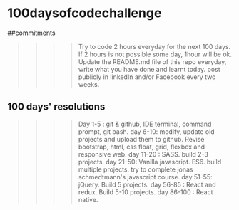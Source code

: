 # 100daysofcodechallenge
##commitments
>>>> Try to code 2 hours everyday for the next 100 days.
>>>> If 2 hours is not possible some day, 1hour will be ok.
>>>> Update the README.md file of this repo everyday, write what you have done and learnt today.
>>>> post publicly in linkedIn and/or Facebook every two weeks.

## 100 days' resolutions
 >>>> Day 1-5 : git & github, IDE terminal, command prompt, git bash.
 >>>> day 6-10: modify, update old projects and upload them to github. Revise bootstrap, html, css float, grid, flexbox and responsive web.
 >>>> day 11-20 : SASS. build 2-3 projects.
 >>>> day 21-50: Vanilla javascript. ES6. build multiple projects. try to complete jonas schmedtmann's javascript course.
 >>>> day 51-55: jQuery. Build 5 projects. 
 >>>> day 56-85 : React and redux. Build 5-10 projects.
 >>>> day 86-100 : React native.
